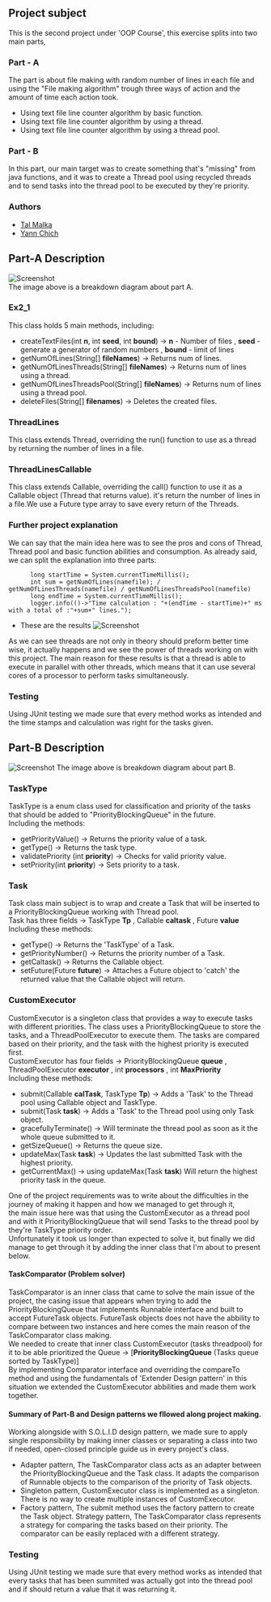 
## Project subject
This is the second project under 'OOP Course', this exercise splits into two main parts,  
### Part - A
The part is about file making with random number of lines in each file and using the "File making algorithm" trough three ways of action and the amount of time each action took.   
   * Using  text file line counter algorithm by basic function.
   * Using text file line counter algorithm by using a thread.
   * Using text file line counter algorithm by using a thread pool.     
   
 ### Part - B
 In this part, our main target was to create something that's "missing" from java functions, and it was to create a Thread pool using recycled threads and to send tasks  into the thread pool to be executed by they're priority.  

### Authors
* [Tal Malka](https://github.com/TalMaIka)    
* [Yann Chich](https://github.com/yannchich)

 ## Part-A Description
 
 ![Screenshot](https://iili.io/HYIuQFs.png)     
 The image above is a breakdown diagram about part A.
 
 ### Ex2_1
 This class holds 5 main methods, including: 
 * createTextFiles(int __n__, int __seed__, int __bound__) -> __n__ - Number of files , __seed__ - generate a generator of random numbers , __bound__ - limit of lines
 * getNumOfLines(String[] __fileNames__) -> Returns num of lines.
 * getNumOfLinesThreads(String[] __fileNames__) -> Returns num of lines using a thread.
 * getNumOfLinesThreadsPool(String[] __fileNames__) -> Returns num of lines using a thread pool.
 * deleteFiles(String[] __filenames__) -> Deletes the created files.
 
 ### ThreadLines
 This class extends Thread, overriding the run() function to use as a thread by returning the number of lines in a file.
 
 ### ThreadLinesCallable
 This class extends Callable, overriding the call() function to use it as a Callable object (Thread that returns value). it's return the number of lines in a file.We use a Future type array to save every return of the Threads.
 
 ### Further project explanation
 
  We can say that the main idea here was to see the pros and cons of Thread, Thread pool and basic function abilities and consumption. 
  As already said, we can split the explanation into three parts:
  ```
        long startTime = System.currentTimeMillis();     
        int sum = getNumOfLines(namefile); / getNumOfLinesThreads(namefile) / getNumOfLinesThreadsPool(namefile)   
        long endTime = System.currentTimeMillis();      
        logger.info(()->"Time calculation : "+(endTime - startTime)+" ms with a total of :"+sum+" lines.");
 ```   
 * These are the results
 ![Screenshot](https://iili.io/HYIOWRR.png)     
 
 As we can see threads are not only in theory should preform better time wise, it actually happens and we see the power of threads working on with this project.
The main reason for these results is that a thread is able to execute in parallel with other threads, which means that it can use several cores of a processor to      perform tasks simultaneously.
  
### Testing
Using JUnit testing we made sure that every method works as intended and the time stamps and calculation was right for the tasks given.   


 ## Part-B Description
  ![Screenshot](https://iili.io/HYuHOV2.png) 
  The image above is breakdown diagram about part B.
    
  ### TaskType
  TaskType is a enum class used for classification and priority of the tasks that should be added to "PriorityBlockingQueue" in the future.   
  Including the methods:
  * getPriorityValue() -> Returns the priority value of a task.
  * getType() -> Returns the task type.
  * validatePriority (int __priority__) -> Checks for valid priority value.
  * setPriority(int __priority__) -> Sets priority to a task.
  
  ### Task
  Task class main subject is to wrap and create a Task that will be inserted to a PriorityBlockingQueue working with Thread pool.      
  Task has three fields -> TaskType __Tp__ , Callable<T> __caltask__ , Future<T> __value__
  Including these methods:
  * getType() -> Returns the 'TaskType' of a Task.
  * getPriorityNumber() -> Returns the priority number of a Task.
  * getCaltask() -> Returns the Callable object.
  * setFuture(Future __future__) -> Attaches a Future object to 'catch' the returned value that the Callable object will return.
  
  ### CustomExecutor
  CustomExecutor is a singleton class that provides a way to execute tasks with different priorities. The class uses a PriorityBlockingQueue to store the tasks, and a ThreadPoolExecutor to execute them. The tasks are compared based on their priority, and the task with the highest priority is executed first.      
  CustomExecutor has four fields -> PriorityBlockingQueue<Runnable> __queue__ , ThreadPoolExecutor __executor__ , int __processors__ , int __MaxPriority__    
  Including these methods:     
  * submit(Callable<T> __calTask__, TaskType __Tp__) -> Adds a 'Task' to the Thread pool using Callable object and TaskType.     
  * submit(Task<T> __task__) -> Adds a 'Task' to the Thread pool using only Task object.   
  * gracefullyTerminate() -> Will terminate the thread pool as soon as it the whole queue submitted to it.
  * getSizeQueue() -> Returns the queue size.
  * updateMax(Task __task__) -> Updates the last submitted Task with the highest priority.
  * getCurrentMax() -> using updateMax(Task __task__) Will return the highest priority task in the queue.
  
One of the project requirements was to write about the difficulties in the journey of making it happen and how we managed to get through it,     
the main issue here was that using the CustomExecutor as a thread pool and with it PriorityBlockingQueue that will send Tasks to the thread pool by they're TaskType priority order.   
Unfortunately it took us longer than expected to solve it, but finally we did manage to get through it by adding the inner class that I'm about to present below.
  
  #### TaskComparator (Problem solver) 
  TaskComparator is an inner class that came to solve the main issue of the project, the casing issue that appears when trying to add the PriorityBlockingQueue that implements Runnable interface and built to accept FutureTask objects.   FutureTask objects does not have the abbility to compare between two instances and here comes the main reason of the TaskComparator class making.      
We needed to create that inner class CustomExecutor (tasks threadpool) for it to be able prioritized the Queue -> [__PriorityBlockingQueue__ (Tasks queue sorted by TaskType)]  
  By implementing Comparator interface and overriding the compareTo method and using the fundamentals of 'Extender Design pattern' in this situation we extended the CustomExecutor abbilities and made them work together. 
  
  #### Summary of Part-B and Design patterns we fllowed along project making.
  Working alongside with S.O.L.I.D design pattern, we made sure to apply single responsibility by making inner classes or separating a class into two if needed,
  open-closed principle guide us in every project's class.
 * Adapter pattern, The TaskComparator class acts as an adapter between the PriorityBlockingQueue and the Task class. It adapts the comparison of Runnable objects to the comparison of the priority of Task objects.
  * Singleton pattern, CustomExecutor class is implemented as a singleton. There is no way to create multiple instances of CustomExecutor.
  * Factory pattern, The submit method uses the factory pattern to create the Task object.
  Strategy pattern, The TaskComparator class represents a strategy for comparing the tasks based on their priority. The comparator can be easily replaced with a different strategy.
  ### Testing
   Using JUnit testing we made sure that every method works as intended that every tasks that has been summited was actually got into the thread pool and if should return a value that it was returning it.

